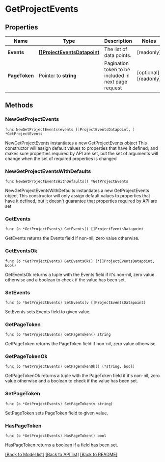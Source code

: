 # GetProjectEvents

## Properties

Name | Type | Description | Notes
------------ | ------------- | ------------- | -------------
**Events** | [**[]ProjectEventsDatapoint**](ProjectEventsDatapoint.md) | The list of data points. | [readonly] 
**PageToken** | Pointer to **string** | Pagination token to be included in next page request | [optional] [readonly] 

## Methods

### NewGetProjectEvents

`func NewGetProjectEvents(events []ProjectEventsDatapoint, ) *GetProjectEvents`

NewGetProjectEvents instantiates a new GetProjectEvents object
This constructor will assign default values to properties that have it defined,
and makes sure properties required by API are set, but the set of arguments
will change when the set of required properties is changed

### NewGetProjectEventsWithDefaults

`func NewGetProjectEventsWithDefaults() *GetProjectEvents`

NewGetProjectEventsWithDefaults instantiates a new GetProjectEvents object
This constructor will only assign default values to properties that have it defined,
but it doesn't guarantee that properties required by API are set

### GetEvents

`func (o *GetProjectEvents) GetEvents() []ProjectEventsDatapoint`

GetEvents returns the Events field if non-nil, zero value otherwise.

### GetEventsOk

`func (o *GetProjectEvents) GetEventsOk() (*[]ProjectEventsDatapoint, bool)`

GetEventsOk returns a tuple with the Events field if it's non-nil, zero value otherwise
and a boolean to check if the value has been set.

### SetEvents

`func (o *GetProjectEvents) SetEvents(v []ProjectEventsDatapoint)`

SetEvents sets Events field to given value.


### GetPageToken

`func (o *GetProjectEvents) GetPageToken() string`

GetPageToken returns the PageToken field if non-nil, zero value otherwise.

### GetPageTokenOk

`func (o *GetProjectEvents) GetPageTokenOk() (*string, bool)`

GetPageTokenOk returns a tuple with the PageToken field if it's non-nil, zero value otherwise
and a boolean to check if the value has been set.

### SetPageToken

`func (o *GetProjectEvents) SetPageToken(v string)`

SetPageToken sets PageToken field to given value.

### HasPageToken

`func (o *GetProjectEvents) HasPageToken() bool`

HasPageToken returns a boolean if a field has been set.


[[Back to Model list]](../README.md#documentation-for-models) [[Back to API list]](../README.md#documentation-for-api-endpoints) [[Back to README]](../README.md)


